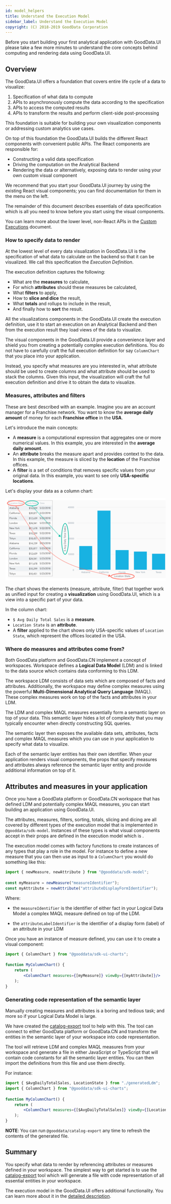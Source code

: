 ```yaml
---
id: model_helpers
title: Understand the Execution Model
sidebar_label: Understand the Execution Model
copyright: (C) 2018-2019 GoodData Corporation
---
```


Before you start building your first analytical application with GoodData.UI please take a few more minutes to understand
the core concepts behind computing and rendering data using GoodData.UI. 

## Overview

The GoodData.UI offers a foundation that covers entire life cycle of a data to visualize:

1.  Specification of what data to compute
2.  APIs to asynchronously compute the data according to the specification
3.  APIs to access the computed results
4.  APIs to transform the results and perform client-side post-processing

This foundation is suitable for building your own visualization components or addressing custom analytics
use cases.

On top of this foundation the GoodData.UI builds the different React components with convenient public APIs. The
React components are responsible for:

-  Constructing a valid data specification
-  Driving the computation on the Analytical Backend
-  Rendering the data or alternatively, exposing data to render using your own custom visual component

We recommend that you start your GoodData.UI journey by using the existing React visual components; you can find
documentation for them in the menu on the left.

The remainder of this document describes essentials of data specification which is all you need to know before
you start using the visual components.

You can learn more about the lower level, non-React APIs in the [Custom Executions](50_custom__execution_new.md) document.

### How to specify data to render

At the lowest level of every data visualization in GoodData.UI is the specification of what data to calculate on the 
backend so that it can be visualized. We call this specification the _Execution Definition_. 

The execution definition captures the following:

-  What are the **measures** to calculate,
-  For which **attributes** should these measures be calculated,
-  What **filters** to apply,
-  How to **slice and dice** the result,
-  What **totals** and rollups to include in the result,
-  And finally how to **sort** the result.

All the visualizations components in the GoodData.UI create the execution definition, use it to start an
execution on an Analytical Backend and then from the execution result they load views of the data to visualize.

The visual components in the GoodData.UI provide a convenience layer and shield you from creating
a potentially complex execution definitions. You do not have to carefully craft the full execution definition for say
`ColumnChart` that you place into your application. 

Instead, you specify what measures are you interested in, what attribute should be used to create columns and what 
attribute should be used to stack the columns. Given this input, the visualization will craft the full execution definition 
and drive it to obtain the data to visualize.

### Measures, attributes and filters

These are best described with an example. Imagine you are an account manager for a Franchise network. 
You want to know the **average daily amount** of money for each **Franchise office** in the **USA**.

Let's introduce the main concepts:

* A **measure** is a computational expression that aggregates one or more numerical values. In this example, you are interested in the **average daily amount**.
* An **attribute** breaks the measure apart and provides context to the data. In this example, the measure is sliced by the **location** of the Franchise offices.
* A **filter** is a set of conditions that removes specific values from your original data. In this example, you want to see only **USA-specific locations**.

Let's display your data as a column chart:

![Column Chart](assets/intro_column_chart.png "Column Chart")

The chart shows the elements (measure, attribute, filter) that together work as unified input for creating a **visualization** using GoodData.UI, which is a view into a specific part of your data.

In the column chart:

* `$ Avg Daily Total Sales` is a **measure**.
* `Location State` is an **attribute**.
* A **filter** applied to the chart shows only USA-specific values of `Location State`, which represent the offices located in the USA.

### Where do measures and attributes come from?

Both GoodData platform and GoodData.CN implement a concept of workspaces. Workspace defines a **Logical Data Model** (LDM)
and is linked to the data source which contains data conforming to this LDM. 

The workspace LDM consists of data sets which are composed of facts and attributes. Additionally, the workspace may define
complex measures using the powerful **Multi-Dimensional Analytical Query Language** (MAQL). These complex measures work on top
of the facts and attributes in your LDM.

The LDM and complex MAQL measures essentially form a semantic layer on top of your data. This semantic layer hides a
lot of complexity that you may typically encounter when directly constructing SQL queries. 

The semantic layer then exposes the available data sets, attributes, facts and complex MAQL measures which you can
use in your application to specify what data to visualize.

Each of the semantic layer entities has their own identifier. When your application renders visual components, the props
that specify measures and attributes always reference the semantic layer entity and provide additional information on 
top of it.

## Attributes and measures in your application 

Once you have a GoodData platform or GoodData.CN workspace that has defined LDM and potentially complex MAQL measures,
you can start building an application using GoodData.UI.

The attributes, measures, filters, sorting, totals, slicing and dicing are all covered by different types of the execution model
that is implemented in `@gooddata/sdk-model`.
Instances of these types is what visual components accept in their props are defined in the execution model which is
.

The execution model comes with factory functions to create instances of any types that play a role in the model. For
instance to define a new measure that you can then use as input to a `ColumnChart` you would do something like this:

```javascript
import { newMeasure, newAttribute } from "@gooddata/sdk-model";

const myMeasure = newMeasure("measureIdentifier");
const myAttribute = newAttribute("attributeDisplayFormIdentifier");
```

Where: 

-  the `measureIdentifier` is the identifier of either fact in your Logical Data Model a complex MAQL measure defined
   on top of the LDM.
   
-  the `attributeLabelIdentifier` is the identifier of a display form (label) of an attribute in your LDM

Once you have an instance of measure defined, you can use it to create a visual component:

```jsx
import { ColumnChart } from "@gooddata/sdk-ui-charts";

function MyColumnChart() {
    return (
        <ColumnChart measures={[myMeasure]} viewBy={[myAttribute]}/>
    );
}
```

### Generating code representation of the semantic layer

Manually creating measures and attributes is a boring and tedious task; and more so if your Logical Data Model is
large.

We have created the [catalog-export](02_start__catalog_export.md) tool to help with this. The tool can connect to
either GoodData platform or GoodData.CN and transform the entities in the semantic layer of your
workspace into code representation.

The tool will retrieve LDM and complex MAQL measures from your workspace and generate a file in either JavaScript or 
TypeScript that will contain code constants for all the semantic layer entities. You can then import the definitions
from this file and use them directly. 

For instance:

```jsx
import { $AvgDailyTotalSales, LocationState } from "./generatedLdm";
import { ColumnChart } from "@gooddata/sdk-ui-charts";

function MyColumnChart() {
    return (
        <ColumnChart measures={[$AvgDailyTotalSales]} viewBy={[LocationState]}/>
    );
}
```

**NOTE**: You can run `@gooddata/catalog-export` any time to refresh the contents of the generated file.

## Summary

You specify what data to render by referencing attributes or measures defined in your workspace. The simplest way
to get started is to use the [catalog-export](02_start__catalog_export.md) tool which will generate a file with
code representation of all essential entities in your workspace.

The execution model in the GoodData.UI offers additional functionality. You can learn more about it in the
[detailed description](20_misc__execution_model.md).